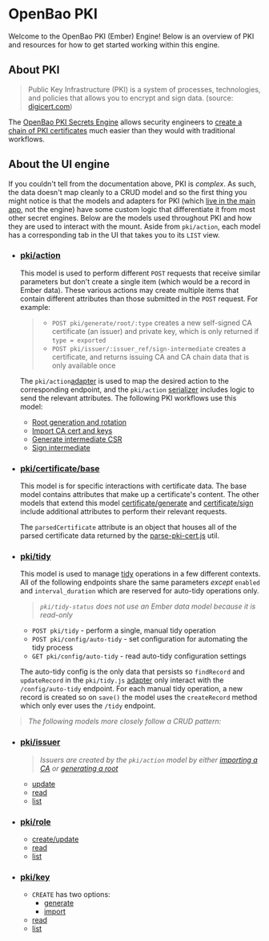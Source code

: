 # OpenBao PKI

Welcome to the OpenBao PKI (Ember) Engine! Below is an overview of PKI and resources for how to get started working within this engine.

## About PKI

> Public Key Infrastructure (PKI) is a system of processes, technologies, and policies that allows you to encrypt and sign data. (source: [digicert.com](https://www.digicert.com/what-is-pki))

The [OpenBao PKI Secrets Engine](https://developer.hashicorp.com/vault/api-docs/secret/pki) allows security engineers to [create a chain of PKI certificates](https://developer.hashicorp.com/vault/tutorials/secrets-management/pki-engine) much easier than they would with traditional workflows.

## About the UI engine

If you couldn't tell from the documentation above, PKI is _complex_. As such, the data doesn't map cleanly to a CRUD model and so the first thing you might notice is that the models and adapters for PKI (which [live in the main app](https://ember-engines.com/docs/addons#using-ember-data), not the engine) have some custom logic that differentiate it from most other secret engines. Below are the models used throughout PKI and how they are used to interact with the mount. Aside from `pki/action`, each model has a corresponding tab in the UI that takes you to its `LIST` view.

- ### [pki/action](../../app/models/pki/action.js)

  This model is used to perform different `POST` requests that receive similar parameters but don't create a single item (which would be a record in Ember data). These various actions may create multiple items that contain different attributes than those submitted in the `POST` request. For example:

  > - `POST pki/generate/root/:type` creates a new self-signed CA certificate (an issuer) and private key, which is only returned if `type = exported`
  > - `POST pki/issuer/:issuer_ref/sign-intermediate` creates a certificate, and returns issuing CA and CA chain data that is only available once

  The `pki/action`[adapter](../../app/adapters/pki/action.js) is used to map the desired action to the corresponding endpoint, and the `pki/action` [serializer](../../app/serializers/pki/action.js) includes logic to send the relevant attributes. The following PKI workflows use this model:

  - [Root generation and rotation](https://developer.hashicorp.com/vault/api-docs/secret/pki#generate-root)
  - [Import CA cert and keys](https://developer.hashicorp.com/vault/api-docs/secret/pki#import-ca-certificates-and-keys)
  - [Generate intermediate CSR](https://developer.hashicorp.com/vault/api-docs/secret/pki#generate-intermediate-csr)
  - [Sign intermediate](https://developer.hashicorp.com/vault/api-docs/secret/pki#sign-intermediate)

- ### [pki/certificate/base](../../app/models/pki/certificate/base.js)

  This model is for specific interactions with certificate data. The base model contains attributes that make up a certificate's content. The other models that extend this model [certificate/generate](../../app/models/pki/certificate/generate.js) and [certificate/sign](../../app/models/pki/certificate/sign.js) include additional attributes to perform their relevant requests.

  The `parsedCertificate` attribute is an object that houses all of the parsed certificate data returned by the [parse-pki-cert.js](../../app/utils/parse-pki-cert.js) util.

- ### [pki/tidy](../../app/models/pki/tidy.js)

  This model is used to manage [tidy](https://developer.hashicorp.com/vault/api-docs/secret/pki#tidy) operations in a few different contexts. All of the following endpoints share the same parameters _except_ `enabled` and `interval_duration` which are reserved for auto-tidy operations only.

  > _`pki/tidy-status` does not use an Ember data model because it is read-only_

  - `POST pki/tidy` - perform a single, manual tidy operation
  - `POST pki/config/auto-tidy` - set configuration for automating the tidy process
  - `GET pki/config/auto-tidy` - read auto-tidy configuration settings

  The auto-tidy config is the only data that persists so `findRecord` and `updateRecord` in the `pki/tidy.js` [adapter](../../app/adapters/pki/tidy.js) only interact with the `/config/auto-tidy` endpoint. For each manual tidy operation, a new record is created so on `save()` the model uses the `createRecord` method which only ever uses the `/tidy` endpoint.

> _The following models more closely follow a CRUD pattern:_

- ### [pki/issuer](../../app/models/pki/issuer.js)

  > _Issuers are created by the `pki/action` model by either [importing a CA](https://developer.hashicorp.com/vault/api-docs/secret/pki#import-ca-certificates-and-keys) or [generating a root](https://developer.hashicorp.com/vault/api-docs/secret/pki#generate-root)_

  - [update](https://developer.hashicorp.com/vault/api-docs/secret/pki#read-issuer-certificate)
  - [read](https://developer.hashicorp.com/vault/api-docs/secret/pki#read-issuer-certificate)
  - [list](https://developer.hashicorp.com/vault/api-docs/secret/pki#list-issuers)

- ### [pki/role](../../app/models/pki/role.js)

  - [create/update](https://developer.hashicorp.com/vault/api-docs/secret/pki#create-update-role)
  - [read](https://developer.hashicorp.com/vault/api-docs/secret/pki#read-role)
  - [list](https://developer.hashicorp.com/vault/api-docs/secret/pki#list-roles)

- ### [pki/key](../../app/models/pki/key.js)

  - `CREATE` has two options:
    - [generate](https://developer.hashicorp.com/vault/api-docs/secret/pki#import-ca-certificates-and-keys)
    - [import](https://developer.hashicorp.com/vault/api-docs/secret/pki#import-key)
  - [read](https://developer.hashicorp.com/vault/api-docs/secret/pki#read-key)
  - [list](https://developer.hashicorp.com/vault/api-docs/secret/pki#list-keys)
